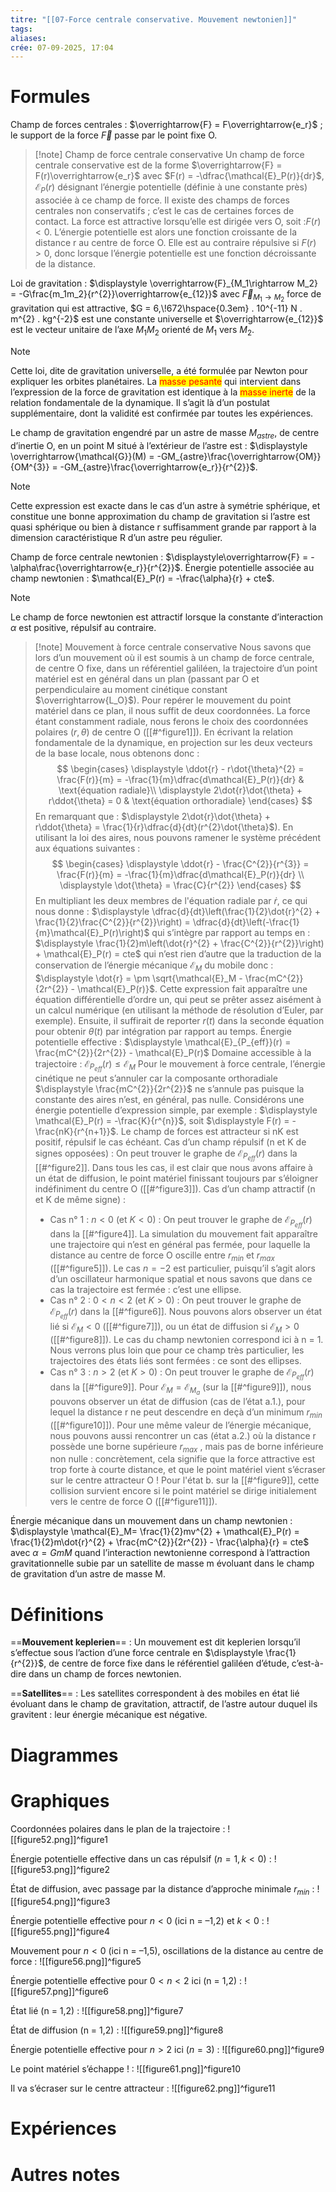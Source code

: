```yaml
---
titre: "[[07-Force centrale conservative. Mouvement newtonien]]"
tags:
aliases:
crée: 07-09-2025, 17:04
---
```

# Formules
Champ de forces centrales : $\overrightarrow{F} = F\overrightarrow{e_r}$  ; le support de la force $\overrightarrow{F}$ passe par le point fixe O.
> [!note] Champ de force centrale conservative
> Un champ de force centrale conservative est de la forme $\overrightarrow{F} = F(r)\overrightarrow{e_r}$ avec $F(r) = -\dfrac{\mathcal{E}_P(r)}{dr}$, $\mathcal{E}_P(r)$ désignant l’énergie potentielle (définie à une constante près) associée à ce champ de force.
> Il existe des champs de forces centrales non conservatifs ; c’est le cas de certaines forces de contact.
> La force est attractive lorsqu’elle est dirigée vers O, soit :$F(r) < 0$. L’énergie potentielle est alors une fonction croissante de la distance r au centre de force O.
> Elle est au contraire répulsive si $F(r) > 0$, donc lorsque l’énergie potentielle est une  fonction décroissante de la distance.

Loi de gravitation : $\displaystyle \overrightarrow{F}_{M_1\rightarrow M_2} = -G\frac{m_1m_2}{r^{2}}\overrightarrow{e_{12}}$ avec $\overrightarrow{F}_{M_1\rightarrow M_2}$ force de gravitation qui est attractive, $G = 6,\!672\hspace{0.3em} . 10^{-11} N . m^{2} . kg^{-2}$ est une constante universelle et $\overrightarrow{e_{12}}$  est le vecteur unitaire de l’axe $M_1M_2$ orienté de $M_1$ vers $M_2$.
> [!note]
> Cette loi, dite de gravitation universelle, a été formulée par Newton pour expliquer les orbites planétaires.
> La <mark style="color: red">masse pesante</mark> qui intervient dans l’expression de la force de gravitation est identique à la <mark style="color: red">masse inerte</mark> de la relation fondamentale de la dynamique. Il s’agit là d’un postulat supplémentaire, dont la validité est confirmée par toutes les expériences.

Le champ de gravitation engendré par un astre de masse $M_{astre}$, de centre d’inertie O, en un point M situé à l’extérieur de l’astre est : $\displaystyle \overrightarrow{\mathcal{G}}(M) = -GM_{astre}\frac{\overrightarrow{OM}}{OM^{3}} = -GM_{astre}\frac{\overrightarrow{e_r}}{r^{2}}$.
> [!note]
> Cette expression est exacte dans le cas d’un astre à symétrie sphérique, et constitue une bonne approximation du champ de gravitation si l’astre est quasi sphérique ou bien à distance r suffisamment grande par rapport à la dimension caractéristique R d’un astre peu régulier.

Champ de force centrale newtonien : $\displaystyle\overrightarrow{F} = -\alpha\frac{\overrightarrow{e_r}}{r^{2}}$.
Énergie potentielle associée au champ newtonien : $\mathcal{E}_P(r) = -\frac{\alpha}{r} + cte$.
> [!note]
> Le champ de force newtonien est attractif lorsque la constante d’interaction $\alpha$ est positive, répulsif au contraire.

> [!note] Mouvement à force centrale conservative
> Nous savons que lors d’un mouvement où il est soumis à un champ de force centrale, de centre O fixe, dans un référentiel galiléen, la trajectoire d’un point matériel est en général dans un plan (passant par O et perpendiculaire au moment cinétique constant $\overrightarrow{L_O}$).
> Pour repérer le mouvement du point matériel dans ce plan, il nous suffit de deux coordonnées. La force étant constamment radiale, nous ferons le choix des coordonnées polaires $(r, \theta)$ de centre O ([[#^figure1]]).
> En écrivant la relation fondamentale de la dynamique, en projection sur les deux vecteurs de la base locale, nous obtenons donc :
>$$  
\begin{cases}  
\displaystyle \ddot{r} - r\dot{\theta}^{2} = \frac{F(r)}{m} = -\frac{1}{m}\dfrac{d\mathcal{E}_P(r)}{dr} & \text{équation radiale}\\  
\displaystyle 2\dot{r}\dot{\theta} + r\ddot{\theta} = 0 & \text{équation orthoradiale}
\end{cases}  
>$$ 
> En remarquant que : $\displaystyle 2\dot{r}\dot{\theta} + r\ddot{\theta} = \frac{1}{r}\dfrac{d}{dt}(r^{2}\dot{\theta}$). En utilisant la loi des aires, nous pouvons ramener le système précédent aux équations suivantes :
>$$  
\begin{cases}  
\displaystyle \ddot{r} - \frac{C^{2}}{r^{3}} = \frac{F(r)}{m} = -\frac{1}{m}\dfrac{d\mathcal{E}_P(r)}{dr} \\  
\displaystyle \dot{\theta} = \frac{C}{r^{2}} 
\end{cases}  
>$$
>En multipliant les deux membres de l'équation radiale par $\dot{r}$, ce qui nous donne : $\displaystyle \dfrac{d}{dt}\left(\frac{1}{2}\dot{r}^{2} + \frac{1}{2}\frac{C^{2}}{r^{2}}\right) = \dfrac{d}{dt}\left(-\frac{1}{m}\mathcal{E}_P(r)\right)$ qui s’intègre par rapport au temps en : $\displaystyle \frac{1}{2}m\left(\dot{r}^{2} + \frac{C^{2}}{r^{2}}\right) + \mathcal{E}_P(r) = cte$ qui n’est rien d’autre que la traduction de la conservation de l’énergie mécanique $\mathcal{E}_M$ du mobile donc : $\displaystyle \dot{r} = \pm \sqrt{\mathcal{E}_M - \frac{mC^{2}}{2r^{2}} - \mathcal{E}_P(r)}$.
>Cette expression fait apparaître une équation différentielle d’ordre un, qui peut se prêter assez aisément à un calcul numérique (en utilisant la méthode de résolution d’Euler, par exemple). Ensuite, il suffirait de reporter $r(t)$ dans la seconde équation pour obtenir $\theta(t)$ par intégration par rapport au temps.
>Énergie potentielle effective : $\displaystyle \mathcal{E}_{P_{eff}}(r) = \frac{mC^{2}}{2r^{2}} - \mathcal{E}_P(r)$
>Domaine accessible à la trajectoire : $\mathcal{E}_{P_{eff}}(r) \leqslant \mathcal{E}_M$
>Pour le mouvement à force centrale, l’énergie cinétique ne peut s’annuler car la composante orthoradiale $\displaystyle \frac{mC^{2}}{2r^{2}}$ ne s’annule pas puisque la constante des aires n’est, en général, pas nulle.
>Considérons une énergie potentielle d’expression simple, par exemple : $\displaystyle \mathcal{E}_P(r) = -\frac{K}{r^{n}}$, soit $\displaystyle F(r) = -\frac{nK}{r^{n+1}}$. Le champ de forces est attracteur si nK est positif, répulsif le cas échéant.
>Cas d’un champ répulsif (n et K de signes opposées) : On peut trouver le graphe de $\mathcal{E}_{P_{eff}}(r)$ dans la [[#^figure2]]. Dans tous les cas, il est clair que nous avons affaire à un état de diffusion, le point matériel finissant toujours par s’éloigner indéfiniment du centre O ([[#^figure3]]).
>Cas d’un champ attractif (n et K de même signe) :
>- Cas n° 1 : $n < 0$ (et $K < 0$) : On peut trouver le graphe de $\mathcal{E}_{P_{eff}}(r)$ dans la [[#^figure4]]. La simulation du mouvement fait apparaître une trajectoire qui n’est en général pas fermée, pour laquelle la distance au centre de force O oscille entre $r_{min}$ et $r_{max}$ ([[#^figure5]]). Le cas $n = -2$ est particulier, puisqu’il s’agit alors d’un oscillateur harmonique spatial et nous savons que dans ce cas la trajectoire est fermée : c’est une ellipse.
>- Cas n° 2 : $0 < n < 2$ (et $K > 0$) : On peut trouver le graphe de $\mathcal{E}_{P_{eff}}(r)$ dans la [[#^figure6]]. Nous pouvons alors observer un état lié si $\mathcal{E}_M < 0$ ([[#^figure7]]), ou un état de diffusion si $\mathcal{E}_M > 0$ ([[#^figure8]]). Le cas du champ newtonien correspond ici à n = 1. Nous verrons plus loin que pour ce champ très particulier, les trajectoires des états liés sont fermées : ce sont des ellipses.
>- Cas n° 3 : $n > 2$ (et $K > 0$) : On peut trouver le graphe de $\mathcal{E}_{P_{eff}}(r)$ dans la [[#^figure9]]. Pour $\mathcal{E}_M = \mathcal{E}_{M_a}$ (sur la [[#^figure9]]), nous pouvons observer un état de diffusion (cas de l’état a.1.), pour lequel la distance r ne peut descendre en deçà d’un minimum $r_{min}$ ([[#^figure10]]). Pour une même valeur de l’énergie mécanique, nous pouvons aussi rencontrer un cas (état a.2.) où la distance r possède une borne supérieure $r_{max}$ , mais pas de borne inférieure non nulle : concrètement, cela signifie que la force attractive est trop forte à courte distance, et que le point matériel vient s’écraser sur le centre attracteur O ! Pour l'état b. sur la [[#^figure9]], cette collision survient encore si le point matériel se dirige initialement vers le centre de force O ([[#^figure11]]).

Énergie mécanique dans un mouvement dans un champ newtonien : $\displaystyle \mathcal{E}_M= \frac{1}{2}mv^{2} + \mathcal{E}_P(r) = \frac{1}{2}m\dot{r}^{2} + \frac{mC^{2}}{2r^{2}} - \frac{\alpha}{r} = cte$ avec $\alpha = GmM$ quand l’interaction newtonienne correspond à l’attraction gravitationnelle subie par un satellite de masse m évoluant dans le champ de gravitation d’un astre de masse M.
 
# Définitions
==**Mouvement keplerien**== :
Un mouvement est dit keplerien lorsqu’il s’effectue sous l’action d’une force centrale en $\displaystyle \frac{1}{r^{2}}$, de centre de force fixe dans le référentiel galiléen d’étude, c’est-à-dire dans un champ de forces newtonien.

==**Satellites**== :
Les satellites correspondent à des mobiles en état lié évoluant dans le champ de gravitation, attractif, de l’astre autour duquel ils gravitent : leur énergie mécanique est négative.
# Diagrammes

# Graphiques
Coordonnées polaires dans le plan de la trajectoire :
![[figure52.png]]^figure1

Énergie potentielle effective dans un cas répulsif $(n = 1, k < 0)$ :
![[figure53.png]]^figure2

État de diffusion, avec passage par la distance d’approche minimale $r_{min}$ :
![[figure54.png]]^figure3

Énergie potentielle effective pour $n < 0$ (ici n = –1,2) et $k < 0$ :
![[figure55.png]]^figure4

Mouvement pour $n < 0$ (ici n = –1,5), oscillations de la distance au centre de force :
![[figure56.png]]^figure5

Énergie potentielle effective pour $0 < n < 2$ ici (n = 1,2) :
![[figure57.png]]^figure6

État lié (n = 1,2) :
![[figure58.png]]^figure7

État de diffusion (n = 1,2) :
![[figure59.png]]^figure8

Énergie potentielle effective pour $n > 2$ ici $(n = 3)$ :
![[figure60.png]]^figure9

Le point matériel s’échappe ! :
![[figure61.png]]^figure10

Il va s’écraser sur le centre attracteur :
![[figure62.png]]^figure11
# Expériences

# Autres notes
